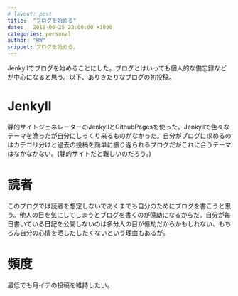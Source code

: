 ```yaml
---
# layout: post
title:  "ブログを始める"
date:   2019-06-25 22:00:00 +1000
categories: personal
author: "RW"
snippet: ブログを始める。
---
```

Jenkyllでブログを始めることにした。ブログとはいっても個人的な備忘録などが中心になると思う。以下、ありきたりなブログの初投稿。

# Jenkyll
静的サイトジェネレーターのJenkyllとGithubPagesを使った。Jenkyllで色々なテーマを漁ったが自分にしっくり来るものがなかった。自分がブログに求めるのはカテゴリ分けと過去の投稿を簡単に振り返られるブログだがこれに合うテーマはなかなかない。(静的サイトだと難しいのだろう。)

# 読者
このブログでは読者を想定しないであくまでも自分のためにブログを書こうと思う。他人の目を気にしてしまうとブログを書くのが億劫になるからだ。自分が毎日書いている日記を公開しないのは多分人の目が億劫だからかもしれない、もちろん自分の心情を晒しだしたくないという理由もあるが。

# 頻度
最低でも月イチの投稿を維持したい。